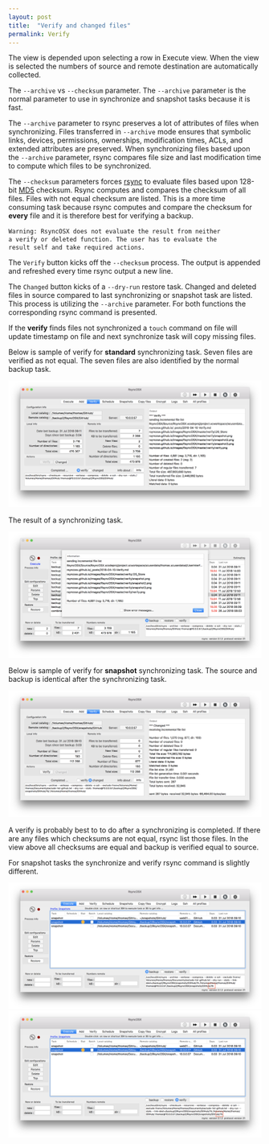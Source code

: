 ```yaml
---
layout: post
title:  "Verify and changed files"
permalink: Verify
---
```

The view is depended upon selecting a row in Execute view. When the view is selected the numbers of source and remote destination are automatically collected.

The `--archive` vs `--checksum` parameter. The `--archive` parameter is the normal parameter to use in synchronize and snapshot tasks because it is fast.

The `--archive` parameter to rsync preserves a lot of attributes of files when synchronizing. Files transferred in `--archive` mode ensures that symbolic links, devices, permissions, ownerships, modification times, ACLs, and extended attributes are preserved. When synchronizing files based upon the `--archive` parameter, rsync compares file size and last modification time to compute which files to be synchronized.

The `--checksum` parameters forces [rsync](https://en.wikipedia.org/wiki/Rsync) to evaluate files based upon 128-bit [MD5](https://en.wikipedia.org/wiki/MD5) checksum. Rsync computes and compares the checksum of all files. Files with not equal checksum are listed. This is a more time consuming task because rsync computes and compare the checksum for **every** file and it is therefore best for verifying a backup.

```
Warning: RsyncOSX does not evaluate the result from neither
a verify or deleted function. The user has to evaluate the
result self and take required actions.
```

The `Verify` button kicks off the `--checksum` process. The output is appended and refreshed every time rsync output a new line.

The `Changed` button kicks of a `--dry-run` restore task. Changed and deleted files in source compared to last synchronizing or snapshot task are listed. This process is utilizing the `--archive` parameter. For both functions the corresponding rsync command is presented.

If the **verify** finds files not synchronized a `touch` command on file will update timestamp on file and next synchronize task will copy missing files.

Below is sample of verify for **standard** synchronizing task. Seven files are verified as not equal. The seven files are also identified by the normal backup task.

![](/images/RsyncOSX/master/verify/verify.png)

The result of a synchronizing task.

![](/images/RsyncOSX/master/verify/verify2.png)

Below is sample of verify for **snapshot** synchronizing task. The source and backup is identical after the synchronizing task.

![](/images/RsyncOSX/master/verify/snapshot.png)

A verify is probably best to to do after a synchronizing is completed. If there are any files which checksums are not equal, rsync list those files. In the view above all checksums are equal and backup is verified equal to source.

For snapshot tasks the synchronize and verify rsync command is slightly different.

![](/images/RsyncOSX/master/verify/snapshot2.png)
![](/images/RsyncOSX/master/verify/snapshot3.png)
